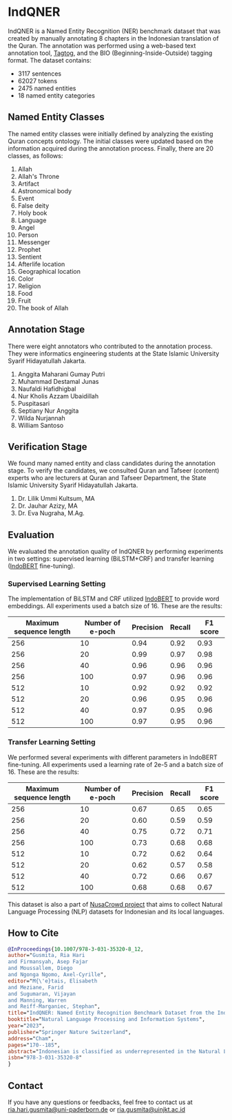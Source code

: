 # IndQNER
IndQNER is a Named Entity Recognition (NER) benchmark dataset that was created by manually annotating 8 chapters in the Indonesian translation of the Quran. The annotation was performed using a web-based text annotation tool, [Tagtog](https://www.tagtog.com/), and the BIO (Beginning-Inside-Outside) tagging format. The dataset contains:
* 3117 sentences
* 62027 tokens
* 2475 named entities
* 18 named entity categories

## Named Entity Classes
The named entity classes were initially defined by analyzing the existing Quran concepts ontology. The initial classes were updated based on the information acquired during the annotation process. Finally, there are 20 classes, as follows:
1. Allah
2. Allah's Throne
3. Artifact
4. Astronomical body
5. Event
6. False deity
7. Holy book
8. Language
9. Angel
10. Person
11. Messenger
12. Prophet
13. Sentient
14. Afterlife location
15. Geographical location
16. Color
17. Religion
18. Food
19. Fruit
20. The book of Allah

## Annotation Stage
There were eight annotators who contributed to the annotation process. They were informatics engineering students at the State Islamic University Syarif Hidayatullah Jakarta. 
1. Anggita Maharani Gumay Putri
2. Muhammad Destamal Junas
3. Naufaldi Hafidhigbal
4. Nur Kholis Azzam Ubaidillah
5. Puspitasari
6. Septiany Nur Anggita
7. Wilda Nurjannah
8. William Santoso

## Verification Stage
We found many named entity and class candidates during the annotation stage. To verify the candidates, we consulted Quran and Tafseer (content) experts who are lecturers at Quran and Tafseer Department, the State Islamic University Syarif Hidayatullah Jakarta.
1. Dr. Lilik Ummi Kultsum, MA
2. Dr. Jauhar Azizy, MA
3. Dr. Eva Nugraha, M.Ag.

## Evaluation
We evaluated the annotation quality of IndQNER by performing experiments in two settings: supervised learning (BiLSTM+CRF) and transfer learning ([IndoBERT](https://huggingface.co/indobenchmark/indobert-base-p1) fine-tuning). 

### Supervised Learning Setting
The implementation of BiLSTM and CRF utilized [IndoBERT](https://huggingface.co/indobenchmark/indobert-base-p1) to provide word embeddings. All experiments used a batch size of 16. These are the results:

|Maximum sequence length|Number of e-poch|Precision|Recall|F1 score|
|-----------------------|----------------|---------|------|--------|
|         256		|       10	 |   0.94  | 0.92 |  0.93  |
|         256		|       20	 |   0.99  | 0.97 |  0.98  |
|         256		|       40	 |   0.96  | 0.96 |  0.96  |
|         256		|       100	 |   0.97  | 0.96 |  0.96  |
|         512		|	10	 |   0.92  | 0.92 |  0.92  |
|	  512		| 	20	 |   0.96  | 0.95 |  0.96  |
|	  512 		|       40       |   0.97  | 0.95 |  0.96  |
|	  512 		|       100      |   0.97  | 0.95 |  0.96  |

### Transfer Learning Setting
We performed several experiments with different parameters in IndoBERT fine-tuning. All experiments used a learning rate of 2e-5 and a batch size of 16. These are the results:

|Maximum sequence length|Number of e-poch|Precision|Recall|F1 score|
|-----------------------|----------------|---------|------|--------|
|	  256		|	10	 |   0.67  | 0.65 |  0.65  |
|	  256 		|	20	 |   0.60  | 0.59 |  0.59  |
|	  256		|	40	 |   0.75  | 0.72 |  0.71  |
|	  256		|	100	 |   0.73  | 0.68 |  0.68  |
|	  512		|	10	 |   0.72  | 0.62 |  0.64  |
|	  512		|	20	 |   0.62  | 0.57 |  0.58  |
|	  512		|	40	 |   0.72  | 0.66 |  0.67  |
|	  512		|	100	 |   0.68  | 0.68 |  0.67  |

This dataset is also a part of [NusaCrowd project](https://github.com/IndoNLP/nusa-crowd) that aims to collect Natural Language Processing (NLP) datasets for Indonesian and its local languages.

## How to Cite
```bibtex
@InProceedings{10.1007/978-3-031-35320-8_12,
author="Gusmita, Ria Hari
and Firmansyah, Asep Fajar
and Moussallem, Diego
and Ngonga Ngomo, Axel-Cyrille",
editor="M{\'e}tais, Elisabeth
and Meziane, Farid
and Sugumaran, Vijayan
and Manning, Warren
and Reiff-Marganiec, Stephan",
title="IndQNER: Named Entity Recognition Benchmark Dataset from the Indonesian Translation of the Quran",
booktitle="Natural Language Processing and Information Systems",
year="2023",
publisher="Springer Nature Switzerland",
address="Cham",
pages="170--185",
abstract="Indonesian is classified as underrepresented in the Natural Language Processing (NLP) field, despite being the tenth most spoken language in the world with 198 million speakers. The paucity of datasets is recognized as the main reason for the slow advancements in NLP research for underrepresented languages. Significant attempts were made in 2020 to address this drawback for Indonesian. The Indonesian Natural Language Understanding (IndoNLU) benchmark was introduced alongside IndoBERT pre-trained language model. The second benchmark, Indonesian Language Evaluation Montage (IndoLEM), was presented in the same year. These benchmarks support several tasks, including Named Entity Recognition (NER). However, all NER datasets are in the public domain and do not contain domain-specific datasets. To alleviate this drawback, we introduce IndQNER, a manually annotated NER benchmark dataset in the religious domain that adheres to a meticulously designed annotation guideline. Since Indonesia has the world's largest Muslim population, we build the dataset from the Indonesian translation of the Quran. The dataset includes 2475 named entities representing 18 different classes. To assess the annotation quality of IndQNER, we perform experiments with BiLSTM and CRF-based NER, as well as IndoBERT fine-tuning. The results reveal that the first model outperforms the second model achieving 0.98 F1 points. This outcome indicates that IndQNER may be an acceptable evaluation metric for Indonesian NER tasks in the aforementioned domain, widening the research's domain range.",
isbn="978-3-031-35320-8"
}
```

## Contact
If you have any questions or feedbacks, feel free to contact us at ria.hari.gusmita@uni-paderborn.de or ria.gusmita@uinjkt.ac.id

